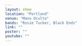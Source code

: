 ```yaml
---
layout: show
location: "Portland"
venue: "Mano Oculta"
bands: "Rosie Tucker, Black Ends"
link: ""
poster: ""
youtube: ""
---
```



